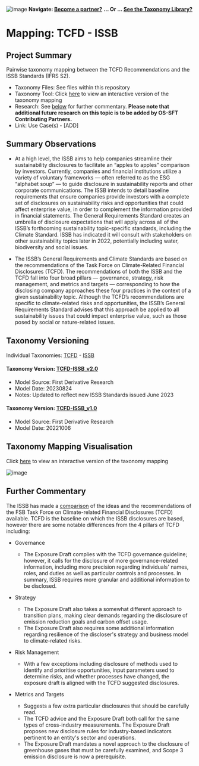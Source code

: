 ![image](https://user-images.githubusercontent.com/112073913/188821900-0c411acf-fbdd-4163-adc9-3ba4e2be78df.png)
**Navigate: [Become a partner?](https://github.com/OS-SFT/06-COLLABORATORS-PARTNERS)**
**... Or ... [See the Taxonomy Library?](https://github.com/orgs/OS-SFT/projects/2)**

# Mapping: TCFD - ISSB

## Project Summary

Pairwise taxonomy mapping between the TCFD Recommendations and the ISSB Standards (IFRS S2).
- Taxonomy Files: See files within this repository
- Taxonomy Tool: Click [here](https://os-sft.solidatus.com/viewer/share/NMFXftir1aAwrcZIqWVsFUMWwR9geLYr) to view an interactive version of the taxonomy mapping
- Research: See [below](https://github.com/OS-SFT/Taxonomy-Mappings-Library/tree/main/Taxonomy%20Mappings%20-%20Double/TCFD%20-%20ISSB#further-commentary) for further commentary. **Please note that additional future research on this topic is to be added by OS-SFT Contributing Partners.**
- Link: Use Case(s) - [ADD]

## Summary Observations

* At a high level, the ISSB aims to help companies streamline their sustainability disclosures to facilitate an “apples to apples” comparison by investors. Currently, companies and financial institutions utilize a variety of voluntary frameworks — often referred to as the ESG “alphabet soup” — to guide disclosure in sustainability reports and other corporate communications. The ISSB intends to detail baseline requirements that ensure companies provide investors with a complete set of disclosures on sustainability risks and opportunities that could affect enterprise value, in order to complement the information provided in financial statements. 
The General Requirements Standard creates an umbrella of disclosure expectations that will apply across all of the ISSB’s forthcoming sustainability topic-specific standards, including the Climate Standard. ISSB has indicated it will consult with stakeholders on other sustainability topics later in 2022, potentially including water, biodiversity and social issues. 

* The ISSB’s General Requirements and Climate Standards are based on the recommendations of the Task Force on Climate-Related Financial Disclosures (TCFD). The recommendations of both the ISSB and the TCFD fall into four broad pillars — governance, strategy, risk management, and metrics and targets — corresponding to how the disclosing company approaches these four practices in the context of a given sustainability topic. Although the TCFD’s recommendations are specific to climate-related risks and opportunities, the ISSB’s General Requirements Standard advises that this approach be applied to all sustainability issues that could impact enterprise value, such as those posed by social or nature-related issues.

## Taxonomy Versioning

Individual Taxonomies: [TCFD](https://github.com/OS-SFT/Taxonomy-Mappings-Library/tree/main/Single%20Taxonomies/TCFD) - [ISSB](https://github.com/OS-SFT/Taxonomy-Mappings-Library/tree/main/Single%20Taxonomies/ISSB)

#### Taxonomy Version: [TCFD-ISSB_v2.0](https://os-sft.solidatus.com/viewer/share/NMFXftir1aAwrcZIqWVsFUMWwR9geLYr)
- Model Source: First Derivative Research
- Model Date: 20230824
- Notes: Updated to reflect new ISSB Standards issued June 2023

#### Taxonomy Version: [TCFD-ISSB_v1.0](https://os-sft.solidatus.com/viewer/share/I87DQi7gB4s8uvmwHtvOddzie3Zdm6P7)
- Model Source: First Derivative Research
- Model Date: 20221006

## Taxonomy Mapping Visualisation

Click [here](https://os-sft.solidatus.com/viewer/share/NMFXftir1aAwrcZIqWVsFUMWwR9geLYr) to view an interactive version of the taxonomy mapping

![image](https://github.com/OS-SFT/Taxonomy-Mappings-Library/assets/112079442/7714f653-d3da-4ed1-b10c-da0cb335f0b3)

## Further Commentary

The ISSB has made a [comparison](https://www.ifrs.org/content/dam/ifrs/project/climate-related-disclosures/comparison-draft-ifrs-s2-climate-related-disclosures-with-the-tcfd-recommendations.pdf) of the ideas and the recommendations of the FSB Task Force on Climate-related Financial Disclosures (TCFD) available.
TCFD is the baseline on which the ISSB disclosures are based, however there are some notable differences from the 4 pillars of TCFD including: 
* Governance
  * The Exposure Draft complies with the TCFD governance guideline; however, it calls for the disclosure of more governance-related information, including more precision regarding individuals' names, roles, and duties as well as particular controls and processes. In summary, ISSB requires more granular and additional information to be disclosed.
  
* Strategy
  * The Exposure Draft also takes a somewhat different approach to transition plans, making clear demands regarding the disclosure of emission reduction goals and carbon offset usage.
  * The Exposure Draft also requires some additional information regarding resilience of the discloser's strategy and business model to climate-related risks.
  
* Risk Management 
  * With a few exceptions including disclosure of methods used to identify and prioritise opportunities, input parameters used to determine risks, and whether processes have changed, the exposure draft is aligned with the TCFD suggested disclosures.

* Metrics and Targets
  * Suggests a few extra particular disclosures that should be carefully read.
  * The TCFD advice and the Exposure Draft both call for the same types of cross-industry measurements. The Exposure Draft proposes new disclosure rules for industry-based indicators pertinent to an entity's sector and operations.
  * The Exposure Draft mandates a novel approach to the disclosure of greenhouse gases that must be carefully examined, and Scope 3 emission disclosure is now a prerequisite.
